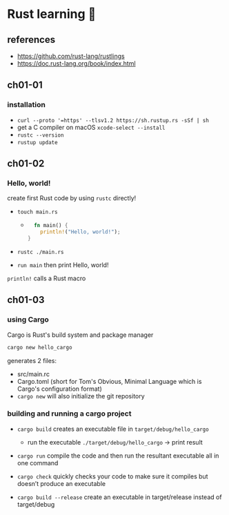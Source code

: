 # Rust learning 🦀️

## references

- https://github.com/rust-lang/rustlings
- https://doc.rust-lang.org/book/index.html

## ch01-01

### installation

- `curl --proto '=https' --tlsv1.2 https://sh.rustup.rs -sSf | sh`
- get a C compiler on macOS `xcode-select --install`
- `rustc --version`
- `rustup update`

## ch01-02

### Hello, world!

create first Rust code by using `rustc` directly!

- `touch main.rs`

  - ```rust
      fn main() {
    	println!("Hello, world!");
    }
    ```

- `rustc ./main.rs`
- `run main`
  then print Hello, world!

`println!` calls a Rust macro

## ch01-03

### using Cargo

Cargo is Rust's build system and package manager

```sh
cargo new hello_cargo
```

generates 2 files:

- src/main.rc
- Cargo.toml (short for Tom's Obvious, Minimal Language which is Cargo's configuration format)
- `cargo new` will also initialize the git repository

### building and running a cargo project

- `cargo build` creates an executable file in `target/debug/hello_cargo`

  - run the executable `./target/debug/hello_cargo` -> print result

- `cargo run` compile the code and then run the resultant executable all in one command
- `cargo check` quickly checks your code to make sure it compiles but doesn’t produce an executable
- `cargo build --release` create an executable in target/release instead of target/debug
